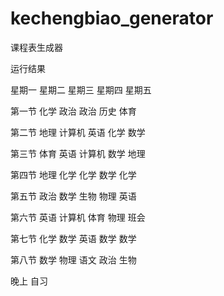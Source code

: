 # kechengbiao_generator

课程表生成器

运行结果

 星期一	星期二	星期三	星期四	星期五
      
第一节	化学	政治	政治	历史	体育

第二节	地理	计算机	英语	化学	数学

第三节	体育	英语	计算机	数学	地理

第四节	地理	化学	化学	数学	化学

第五节	政治	数学	生物	物理	英语

第六节	英语	计算机	体育	物理	班会

第七节	化学	数学	英语	数学	数学

第八节	数学	物理	语文	政治	生物

晚上	自习
